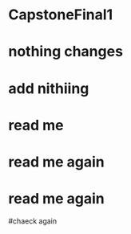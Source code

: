 # CapstoneFinal1

# nothing changes

# add nithiing 

# read me

# read me again

# read me again


#chaeck again